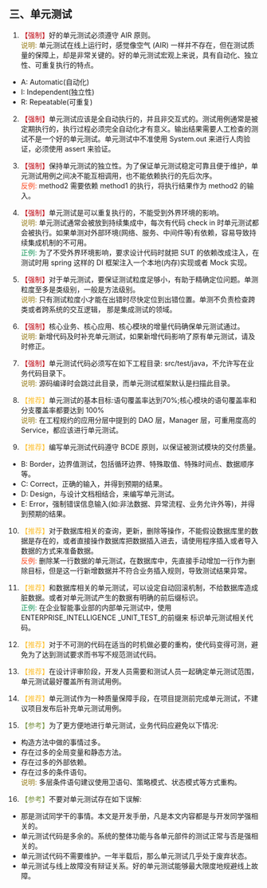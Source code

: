 ## 三、单元测试
1. <font color="#BE0712">【强制】</font>好的单元测试必须遵守 AIR 原则。  
<font color="#967b18">说明:</font> 单元测试在线上运行时，感觉像空气 (AIR) 一样并不存在，但在测试质量的保障上，却是非常关键的。好的单元测试宏观上来说，具有自动化、独立性、可重复执行的特点。  
 - A: Automatic(自动化)   
 - I: Independent(独立性)  
 - R: Repeatable(可重复)  

2. <font color="#BE0712">【强制】</font>单元测试应该是全自动执行的，并且非交互式的。测试用例通常是被定期执行的，执行过程必须完全自动化才有意义。输出结果需要人工检查的测试不是一个好的单元测试。单元测试中不准使用 System.out 来进行人肉验证，必须使用 assert 来验证。

3. <font color="#BE0712">【强制】</font>保持单元测试的独立性。为了保证单元测试稳定可靠且便于维护，单元测试用例之间决不能互相调用，也不能依赖执行的先后次序。  
<font color="#fc471e">反例:</font> method2 需要依赖 method1 的执行，将执行结果作为 method2 的输入。

4. <font color="#BE0712">【强制】</font>单元测试是可以重复执行的，不能受到外界环境的影响。   
<font color="#967b18">说明:</font> 单元测试通常会被放到持续集成中，每次有代码 check in 时单元测试都会被执行。如果单测对外部环境(网络、服务、中间件等)有依赖，容易导致持续集成机制的不可用。   
<font color="#15975A">正例:</font> 为了不受外界环境影响，要求设计代码时就把 SUT 的依赖改成注入，在测试时用 spring 这样的 DI 框架注入一个本地(内存)实现或者 Mock 实现。

5. <font color="#BE0712">【强制】</font>对于单元测试，要保证测试粒度足够小，有助于精确定位问题。单测粒度至多是类级别，一般是方法级别。   
<font color="#967b18">说明:</font> 只有测试粒度小才能在出错时尽快定位到出错位置。单测不负责检查跨类或者跨系统的交互逻辑， 那是集成测试的领域。

6. <font color="#BE0712">【强制】</font>核心业务、核心应用、核心模块的增量代码确保单元测试通过。   
<font color="#967b18">说明:</font> 新增代码及时补充单元测试，如果新增代码影响了原有单元测试，请及时修正。

7. <font color="#BE0712">【强制】</font>单元测试代码必须写在如下工程目录: src/test/java，不允许写在业务代码目录下。  
<font color="#967b18">说明:</font> 源码编译时会跳过此目录，而单元测试框架默认是扫描此目录。

8. <font color="#fdbf2d">【推荐】</font>单元测试的基本目标:语句覆盖率达到70%;核心模块的语句覆盖率和分支覆盖率都要达到 100%  
<font color="#967b18">说明:</font>  在工程规约的应用分层中提到的 DAO 层，Manager 层，可重用度高的 Service，都应该进行单元测试。

9. <font color="#fdbf2d">【推荐】</font>编写单元测试代码遵守 BCDE 原则，以保证被测试模块的交付质量。   
 - B: Border，边界值测试，包括循环边界、特殊取值、特殊时间点、数据顺序等。  
 - C: Correct，正确的输入，并得到预期的结果。  
 - D: Design，与设计文档相结合，来编写单元测试。  
 - E: Error，强制错误信息输入(如:非法数据、异常流程、业务允许外等)，并得到预期的结果。  

10. <font color="#fdbf2d">【推荐】</font>对于数据库相关的查询，更新，删除等操作，不能假设数据库里的数据是存在的，或者直接操作数据库把数据插入进去，请使用程序插入或者导入数据的方式来准备数据。  
<font color="#fc471e">反例:</font> 删除某一行数据的单元测试，在数据库中，先直接手动增加一行作为删除目标，但是这一行新增数据并不符合业务插入规则，导致测试结果异常。

11. <font color="#fdbf2d">【推荐】</font>和数据库相关的单元测试，可以设定自动回滚机制，不给数据库造成脏数据。或者对单元测试产生的数据有明确的前后缀标识。  
<font color="#15975A">正例:</font> 在企业智能事业部的内部单元测试中，使用 ENTERPRISE_INTELLIGENCE _UNIT_TEST_的前缀来
标识单元测试相关代码。

12. <font color="#fdbf2d">【推荐】</font>对于不可测的代码在适当的时机做必要的重构，使代码变得可测，避免为了达到测试要求而书写不规范测试代码。

13. <font color="#fdbf2d">【推荐】</font>在设计评审阶段，开发人员需要和测试人员一起确定单元测试范围，单元测试最好覆盖所有测试用例。

14. <font color="#fdbf2d">【推荐】</font>单元测试作为一种质量保障手段，在项目提测前完成单元测试，不建议项目发布后补充单元测试用例。

15. <font color="#779141">【参考】</font>为了更方便地进行单元测试，业务代码应避免以下情况:  
 - 构造方法中做的事情过多。  
 - 存在过多的全局变量和静态方法。   
 - 存在过多的外部依赖。  
 - 存在过多的条件语句。  
<font color="#967b18">说明:</font> 多层条件语句建议使用卫语句、策略模式、状态模式等方式重构。

16. <font color="#779141">【参考】</font>不要对单元测试存在如下误解:  
 - 那是测试同学干的事情。本文是开发手册，凡是本文内容都是与开发同学强相关的。   
 - 单元测试代码是多余的。系统的整体功能与各单元部件的测试正常与否是强相关的。  
 - 单元测试代码不需要维护。一年半载后，那么单元测试几乎处于废弃状态。  
 - 单元测试与线上故障没有辩证关系。好的单元测试能够最大限度地规避线上故障。  